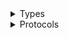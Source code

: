 <details>
<summary>Types</summary>

  - [AmplifyClient](/aws-sdk-swift/reference/0.x/AWSAmplify/AmplifyClient)
  - [AmplifyClient.AmplifyClientConfiguration](/aws-sdk-swift/reference/0.x/AWSAmplify/AmplifyClient.AmplifyClientConfiguration)
  - [AmplifyClientLogHandlerFactory](/aws-sdk-swift/reference/0.x/AWSAmplify/AmplifyClientLogHandlerFactory)
  - [AmplifyClientTypes](/aws-sdk-swift/reference/0.x/AWSAmplify/AmplifyClientTypes)

</details>

<details>
<summary>Protocols</summary>

  - [AmplifyClientProtocol](/aws-sdk-swift/reference/0.x/AWSAmplify/AmplifyClientProtocol)

</details>
